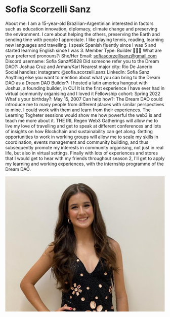 # Sofia Scorzelli Sanz

About me: I am a 15-year-old Brazilian-Argentinian interested in factors such as education innovation, diplomacy, climate change and preserving the environment. I care about helping the others, preserving the Earth and sending time with people I appreciate. I like playing tennis, reading, learning new languages and travelling. I speak Spanish fluently since I was 5 and started learning English since I was 3.
Member Type: Builder 👷🏾‍♀️
What are your preferred pronouns?: She/Her
Email: sofiascorzellisanz@gmail.com
Discord username: Sofia Sanz#5828
Did someone refer you to the Dream DAO?: Joshua Cruz and Arman/Karl
Nearest major city: Rio De Janerio
Social handles: instagram: @sofia.scorzelli.sanz
LinkedIn: Sofia Sanz
Anything else you want to mention about what you can bring to the Dream DAO as a Dream DAO Builder?: I hosted a latin america hangout with Joshua, a founding builder, in CU! It is the first experience I have ever had in virtual community organising and I loved it
Fellowship cohort: Spring 2022
What's your birthday?: May 15, 2007
Can help how?: The Dream DAO could introduce me to many people from different places with similar perspectives to mine. I could work with them and learn from their experiences. The Learning Togheter sessions would show me how powerful the web3 is and teach me more about it. THE IRL Regen Web3 Gatherings will allow me to live my love of travelling and get to speak at different conferences and lots of insights on how Blockchain and sustainability can get along. Getting opportunities to work in working groups will allow me to scale my skills in coordination, events management and community building, and thus subsequently promote my interests in community organising, not just in real life, but also in virtual settings. Finally with lots of experiences and stores that I would get to hear with my friends throughout season 2, I'll get to apply my learning and working experiences, with the internship programme of the Dream DAO.

![Sofia.jpeg](../../Dream%20DAO%20Voting%20Member%20List%201790792012994a419257db8f8a7807ff/%5BS2%5D%20Dream%20DAO%20Founding%20Voting%20Member%20List%202c05a57dde504a87a8ced236cce0b149/Sofia%20Scorzelli%20Sanz%208da66e0b7a0a4c76a730b41a5db3f968/Sofia.jpeg)